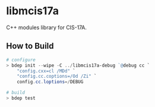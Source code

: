 # libmcis17a

C++ modules library for CIS-17A.

## How to Build

```powershell
# configure
> bdep init --wipe -C ../libmcis17a-debug `@debug cc `
    "config.cxx=cl /MDd" `
    "config.cc.coptions=/Od /Zi" `
    config.cc.loptions=/DEBUG

# build
> bdep test
```

